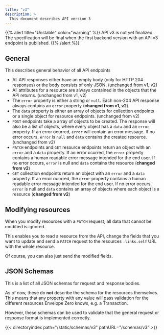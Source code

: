 ```yaml
---
title: "v3"
description: >
  This document describes API version 3
---
```


{{% alert title="Unstable" color="warning" %}}
API v3 is not yet finalized. The specification will be final when the first backend version with an API v3 endpoint is published.
{{% /alert %}}

## General

This describes general behavior of all API endpoints

- All API responses either have an empty body (only for HTTP 204 responses) or the body consists of only JSON. (unchanged from v1, v2)
- All attributes for a resource are always contained in the objects that the API returns. (unchanged from v1, v2)
- The `error` property is either a string or `null`. Each non-204 API response always contains an `error` property (**changed from v1, v2**)
- The `data` property is either an array of objects for collection endpoints or a single object for resource endpoints. (unchanged from v2)
- `POST` endpoints take a array of objects to be created. The response will also be a list of objects, where every object has a `data` and an `error` property. If an error ocurred, `error` will contain an error message. If no error occurs, `error` is `null` and `data` contains the created resource. (unchanged from v2)
- `PATCH` endpoints and `GET` resource endpoints return an object with an `error` and a `data` property. If an error ocurred, the `error` property contains a human readable error message intended for the end user. If no error occurs, `error` is null and `data` contains the resource (**changed from v2**)
- `GET` collection endpoints return an object with an `error` and a `data` property. If an error ocurred, the `error` property contains a human readable error message intended for the end user. If no error occurs, `error` is null and `data` contains an array of objects where each object is a resource (**changed from v2**)

## Modifying resources

When you modify resources with a `PATCH` request, all data that cannot be modified is ignored.

This enables you to read a resource from the API, change the fields that you want to update and send a `PATCH` request to the resources `.links.self` URL with the whole resource.

Of course, you can also just send the modified fields.

## JSON Schemas

This is a list of all JSON schemas for request and response bodies.

As of now, these do **not** describe the schema for the resources themselves. This means that any property with any value will pass validation
for the different resources Envelope Zero knows, e.g. a Transaction.

However, these schemas can be used to validate that the general request or response format is implemented correctly.

{{< directoryindex path="/static/schemas/v3" pathURL="/schemas/v3" >}}
